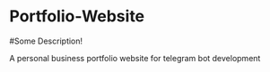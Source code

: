 # Portfolio-Website

#Some Description!

A personal business portfolio website for telegram bot development
